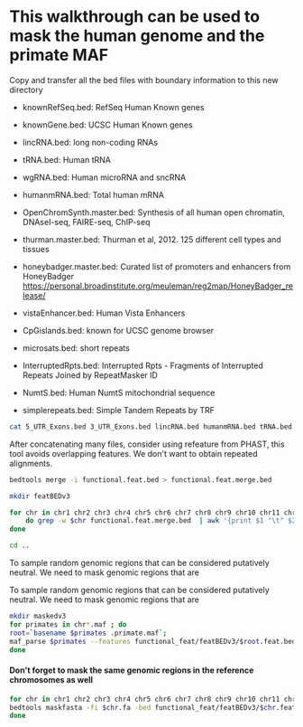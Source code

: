 # This walkthrough can be used to mask the human genome and the primate MAF

Copy and transfer all the bed files with boundary information to this new directory


* knownRefSeq.bed: RefSeq Human Known genes 
* knownGene.bed: UCSC Human Known genes   
* lincRNA.bed: long non-coding RNAs
* tRNA.bed: Human tRNA
* wgRNA.bed: Human microRNA and sncRNA
* humanmRNA.bed: Total human mRNA

* OpenChromSynth.master.bed: Synthesis of all human open chromatin, DNAseI-seq, FAIRE-seq, ChIP-seq
* thurman.master.bed: Thurman et al, 2012. 125 different cell types and tissues
* honeybadger.master.bed: Curated list of promoters and enhancers from HoneyBadger https://personal.broadinstitute.org/meuleman/reg2map/HoneyBadger_release/
* vistaEnhancer.bed: Human Vista Enhancers

* CpGislands.bed: known for UCSC genome browser

* microsats.bed: short repeats
* InterruptedRpts.bed: Interrupted Rpts - Fragments of Interrupted Repeats Joined by RepeatMasker ID
* NumtS.bed: Human NumtS mitochondrial sequence
* simplerepeats.bed: Simple Tandem Repeats by TRF




 
```bash
cat 5_UTR_Exons.bed 3_UTR_Exons.bed lincRNA.bed humanmRNA.bed tRNA.bed wgRNA.bed  OpenChromSynth.master.bed thurman.master.bed honeybadger.master.bed vistaEnhancer.bed CpGislands.bed microsats.bed InterruptedRpts.bed NumtS.bed simplerepeats.bed | sort -k1,1 -k2,2n -V | awk '{ print $1 "\t" $2 "\t" $3 }' > functional.feat.bed
```



After concatenating many files, consider using refeature from PHAST, this tool avoids overlapping features.
We don't want to obtain repeated alignments.


```bash
bedtools merge -i functional.feat.bed > functional.feat.merge.bed

mkdir featBEDv3

for chr in chr1 chr2 chr3 chr4 chr5 chr6 chr7 chr8 chr9 chr10 chr11 chr12 chr13 chr14 chr15 chr16 chr17 chr18 chr19 chr20 chr21 chr22 chrX chrY ; 
	do grep -w $chr functional.feat.merge.bed  | awk '{print $1 "\t" $2 "\t" $3 }' > featBEDv3/$chr.feat.bed; 
done

cd ..
```


To sample random genomic regions that can be considered putatively neutral. 
We need to mask genomic regions that are 

To sample random genomic regions that can be considered putatively neutral. 
We need to mask genomic regions that are 


```bash
mkdir maskedv3
for primates in chr*.maf ; do
root=`basename $primates .primate.maf`;
maf_parse $primates --features functional_feat/featBEDv3/$root.feat.bed --mask-features hg19,ponAbe2,gorGor3,panTro4,rheMac3 > maskedv3/$root.masked.maf;   
done
```

#### Don't forget to mask the same genomic regions in the reference chromosomes as well


```bash
for chr in chr1 chr2 chr3 chr4 chr5 chr6 chr7 chr8 chr9 chr10 chr11 chr12 chr13 chr14 chr15 chr16 chr17 chr18 chr19 chr20 chr21 chr22 chrX chrY; do
bedtools maskfasta -fi $chr.fa -bed functional_feat/featBEDv3/$chr.feat.bed -fo maskedv3/$chr.masked.fa;
done 
```

